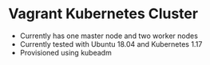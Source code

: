 # Vagrant Kubernetes Cluster

- Currently has one master node and two worker nodes
- Currently tested with Ubuntu 18.04 and Kubernetes 1.17
- Provisioned using kubeadm
